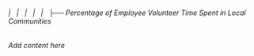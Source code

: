 ###### |   |   |   |   |   ├── Percentage of Employee Volunteer Time Spent in Local Communities

*Add content here*